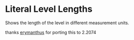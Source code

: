# Literal Level Lengths

Shows the length of the level in different measurement units.

thanks [erymanthus](https://github.com/raydeeux) for porting this to 2.2074